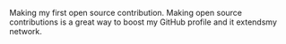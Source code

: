 Making my first open source contribution. Making open source contributions is a great way to boost my GitHub profile and it extendsmy network.